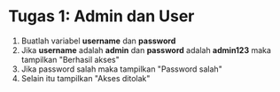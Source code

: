 # Tugas 1: Admin dan User

1. Buatlah variabel **username** dan **password**
2. Jika **username** adalah **admin** dan **password** adalah **admin123** maka tampilkan "Berhasil akses"
3. Jika password salah maka tampilkan "Password salah"
4. Selain itu tampilkan "Akses ditolak"

